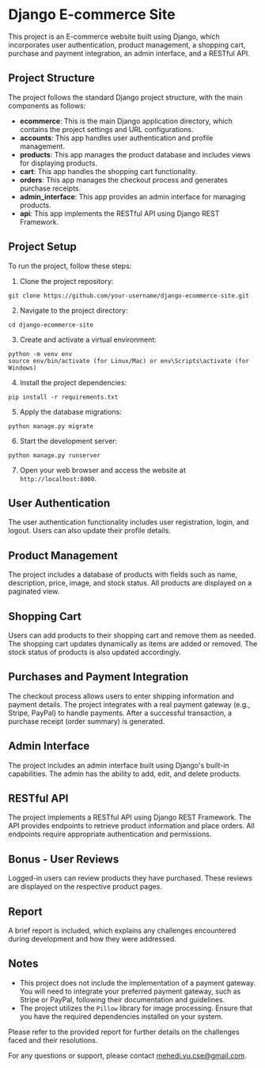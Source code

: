 # Django E-commerce Site

This project is an E-commerce website built using Django, which incorporates user authentication, product management, a shopping cart, purchase and payment integration, an admin interface, and a RESTful API.

## Project Structure

The project follows the standard Django project structure, with the main components as follows:

- **ecommerce**: This is the main Django application directory, which contains the project settings and URL configurations.
- **accounts**: This app handles user authentication and profile management.
- **products**: This app manages the product database and includes views for displaying products.
- **cart**: This app handles the shopping cart functionality.
- **orders**: This app manages the checkout process and generates purchase receipts.
- **admin_interface**: This app provides an admin interface for managing products.
- **api**: This app implements the RESTful API using Django REST Framework.

## Project Setup

To run the project, follow these steps:

1. Clone the project repository:

```
git clone https://github.com/your-username/django-ecommerce-site.git
```

2. Navigate to the project directory:

```
cd django-ecommerce-site
```

3. Create and activate a virtual environment:

```
python -m venv env
source env/bin/activate (for Linux/Mac) or env\Scripts\activate (for Windows)
```

4. Install the project dependencies:

```
pip install -r requirements.txt
```

5. Apply the database migrations:

```
python manage.py migrate
```

6. Start the development server:

```
python manage.py runserver
```

7. Open your web browser and access the website at `http://localhost:8000`.

## User Authentication

The user authentication functionality includes user registration, login, and logout. Users can also update their profile details.

## Product Management

The project includes a database of products with fields such as name, description, price, image, and stock status. All products are displayed on a paginated view.

## Shopping Cart

Users can add products to their shopping cart and remove them as needed. The shopping cart updates dynamically as items are added or removed. The stock status of products is also updated accordingly.

## Purchases and Payment Integration

The checkout process allows users to enter shipping information and payment details. The project integrates with a real payment gateway (e.g., Stripe, PayPal) to handle payments. After a successful transaction, a purchase receipt (order summary) is generated.

## Admin Interface

The project includes an admin interface built using Django's built-in capabilities. The admin has the ability to add, edit, and delete products.

## RESTful API

The project implements a RESTful API using Django REST Framework. The API provides endpoints to retrieve product information and place orders. All endpoints require appropriate authentication and permissions.

## Bonus - User Reviews

Logged-in users can review products they have purchased. These reviews are displayed on the respective product pages.

## Report

A brief report is included, which explains any challenges encountered during development and how they were addressed.

## Notes

- This project does not include the implementation of a payment gateway. You will need to integrate your preferred payment gateway, such as Stripe or PayPal, following their documentation and guidelines.
- The project utilizes the `Pillow` library for image processing. Ensure that you have the required dependencies installed on your system.

Please refer to the provided report for further details on the challenges faced and their resolutions.

For any questions or support, please contact mehedi.vu.cse@gmail.com.
